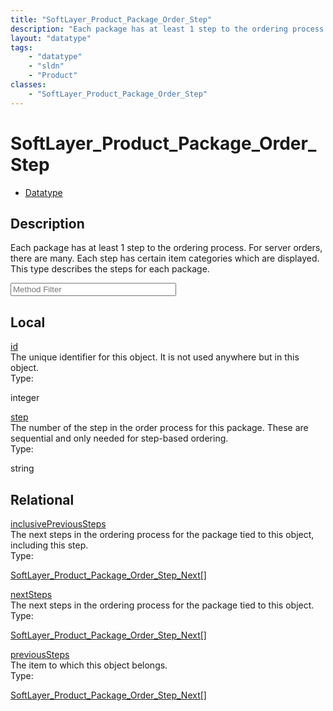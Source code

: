 ```yaml
---
title: "SoftLayer_Product_Package_Order_Step"
description: "Each package has at least 1 step to the ordering process. For server orders, there are many. Each step has certain item... "
layout: "datatype"
tags:
    - "datatype"
    - "sldn"
    - "Product"
classes:
    - "SoftLayer_Product_Package_Order_Step"
---
```


# SoftLayer_Product_Package_Order_Step
<div id='service-datatype'>
    <ul id='sldn-reference-tabs'>
        <li id='datatype'> <a href='/reference/datatypes/SoftLayer_Product_Package_Order_Step' >Datatype</a></li>
    </ul>
</div>

## Description 
Each package has at least 1 step to the ordering process. For server orders, there are many. Each step has certain item categories which are displayed. This type describes the steps for each package. 
<!-- Service Filer BEGIN -->
<div class="view-filters">
        <div class="clearfix">
            <div class="search-input-box">
                <input placeholder="Method Filter" onkeyup="titleSearch(inputId='prop-input', divId='properties', elementClass='prop-row')" 
                    type="text" id="prop-input" value="" size="30" maxlength="128" class="form-text">
            </div>
        </div>
</div>
<!-- Service Filer END -->

<div id="properties" class="content">
    <div id="localProperties" class="prop-content" >
        <h2>Local</h2>
                <div class='prop-row views-row'>
            <span class='views-field-title'><a href="#id" name=id>id</a></span>
            <div class='views-field-body'>The unique identifier for this object. It is not used anywhere but in this object. </div>
            <span class="type-label">Type:</span> <div class='type-content'><p>integer</p></div>
        </div>
                <div class='prop-row views-row'>
            <span class='views-field-title'><a href="#step" name=step>step</a></span>
            <div class='views-field-body'>The number of the step in the order process for this package. These are sequential and only needed for step-based ordering. </div>
            <span class="type-label">Type:</span> <div class='type-content'><p>string</p></div>
        </div>
            </div>
        <div id="relationalProperties"  class="prop-content" >
        <h2>Relational</h2>
                <div class='prop-row views-row'>
            <span class='views-field-title'><a href="#inclusivePreviousSteps" name=inclusivePreviousSteps>inclusivePreviousSteps</a></span>
            <div class='views-field-body'>The next steps in the ordering process for the package tied to this object, including this step. </div>
            <span class="type-label">Type:</span> <div class='type-content'><p><a href='/reference/datatypes/SoftLayer_Product_Package_Order_Step_Next'>SoftLayer_Product_Package_Order_Step_Next[] </a></p></div>
        </div>
                <div class='prop-row views-row'>
            <span class='views-field-title'><a href="#nextSteps" name=nextSteps>nextSteps</a></span>
            <div class='views-field-body'>The next steps in the ordering process for the package tied to this object. </div>
            <span class="type-label">Type:</span> <div class='type-content'><p><a href='/reference/datatypes/SoftLayer_Product_Package_Order_Step_Next'>SoftLayer_Product_Package_Order_Step_Next[] </a></p></div>
        </div>
                <div class='prop-row views-row'>
            <span class='views-field-title'><a href="#previousSteps" name=previousSteps>previousSteps</a></span>
            <div class='views-field-body'>The item to which this object belongs. </div>
            <span class="type-label">Type:</span> <div class='type-content'><p><a href='/reference/datatypes/SoftLayer_Product_Package_Order_Step_Next'>SoftLayer_Product_Package_Order_Step_Next[] </a></p></div>
        </div>
            </div>
</div>


